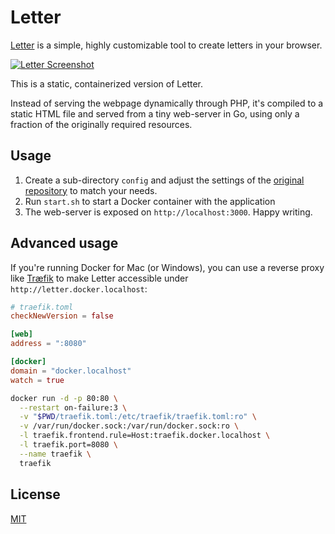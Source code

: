 # Letter

[Letter](https://github.com/bastianallgeier/letter) is a simple, highly customizable tool to create letters in your browser.

[![Letter Screenshot](https://bastianallgeier.com/projects/letter/screenshot.png)](https://bastianallgeier.com/projects/letter/)

This is a static, containerized version of Letter.

Instead of serving the webpage dynamically through PHP, it's compiled to a static HTML file and served from a tiny web-server in Go, using only a fraction of the originally required resources.


## Usage

1. Create a sub-directory `config` and adjust the settings of the [original repository](https://github.com/bastianallgeier/letter/tree/master/config) to match your needs.
2. Run `start.sh` to start a Docker container with the application
3. The web-server is exposed on `http://localhost:3000`. Happy writing.


## Advanced usage

If you're running Docker for Mac (or Windows), you can use a reverse proxy like [Træfik]() to make Letter accessible under `http://letter.docker.localhost`:

```toml
# traefik.toml
checkNewVersion = false

[web]
address = ":8080"

[docker]
domain = "docker.localhost"
watch = true
```

```bash
docker run -d -p 80:80 \
  --restart on-failure:3 \
  -v "$PWD/traefik.toml:/etc/traefik/traefik.toml:ro" \
  -v /var/run/docker.sock:/var/run/docker.sock:ro \
  -l traefik.frontend.rule=Host:traefik.docker.localhost \
  -l traefik.port=8080 \
  --name traefik \
  traefik
```


## License

[MIT](LICENSE.txt)
